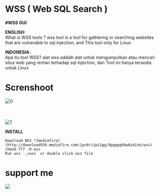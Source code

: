 # WSS ( Web SQL Search )

**#WSS GUI**<br/>

**ENGLISH:**<br/>
What is WSS tools ? wss tool is a tool for gathering or searching websites that are vulnerable to sql injection, and This tool only for Linux<br/>

**INDONESIA:**<br/>
Apa itu tool WSS? alat wss adalah alat untuk mengumpulkan atau mencari situs web yang rentan terhadap sql injection, dan Tool ini hanya tersedia untuk Linux

# Screnshoot

![0](https://github.com/Ranginang67/WSS/blob/master/ex/1.png)
<br/><br/><br/><br/>
![1](https://github.com/Ranginang67/WSS/blob/master/ex/2.png)

**INSTALL**

```
Download WSS ![mediafire](http://download939.mediafire.com/1yn4ri1pz2gg/8pgqqqhbw6zdiok/wss)
chmod 777 -R wss
Run wss `./wss` or double click wss file
```


# support me
<a href="https://www.youtube.com/channel/UCNMD5U02GFeWLqmrl_XSPGQ"><img src="https://img.shields.io/badge/subcribe-YouTube-red.svg">
